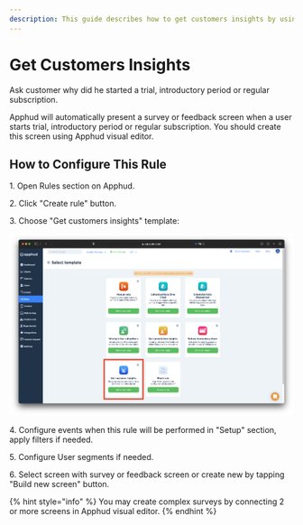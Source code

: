 ```yaml
---
description: This guide describes how to get customers insights by using rule template.
---
```


# Get Customers Insights

Ask customer why did he started a trial, introductory period or regular subscription.

Apphud will automatically present a survey or feedback screen when a user starts trial, introductory period or regular subscription. You should create this screen using Apphud visual editor.

## How to Configure This Rule

1\. Open Rules section on Apphud.

2\. Click "Create rule" button.

3\. Choose "Get customers insights" template:

![](<../../.gitbook/assets/Снимок экрана 2022-07-15 в 12.04.28.png>)

4\. Configure events when this rule will be performed in "Setup" section, apply filters if needed.

5\. Configure User segments if needed.

6\. Select screen with survey or feedback screen or create new by tapping "Build new screen" button.

{% hint style="info" %}
You may create complex surveys by connecting 2 or more screens in Apphud visual editor.
{% endhint %}
